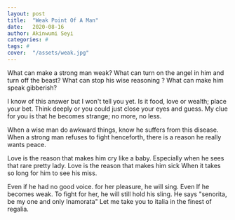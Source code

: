 ```yaml
---
layout: post
title:  "Weak Point Of A Man"
date:   2020-08-16
author: Akinwumi Seyi
categories: #
tags: #
cover:  "/assets/weak.jpg"
---
```



What can make a strong man weak?
What can turn on the angel in him and turn off the beast?
What can stop his wise reasoning ?
What can make him speak gibberish?

I know of this answer but I won't tell you yet.
Is it food, love or wealth; place your bet.
Think deeply or you could just close your eyes and guess.
My clue for you is that he becomes strange; no more, no less.

When a wise man do awkward things, know he suffers from this disease.
When a strong man refuses to fight henceforth, there is a reason he really wants peace.

Love is the reason that makes him cry like a baby.
Especially when he sees that rare pretty lady.
Love is the reason that makes him sick
When it takes so long for him to see his miss.

Even if he had no good voice. for her pleasure, he will sing.
Even If he becomes weak. To fight for her, he will still hold his sling.
He says "senorita, be my one and only Inamorata"
Let me take you to italia in the finest of regalia.
                       
